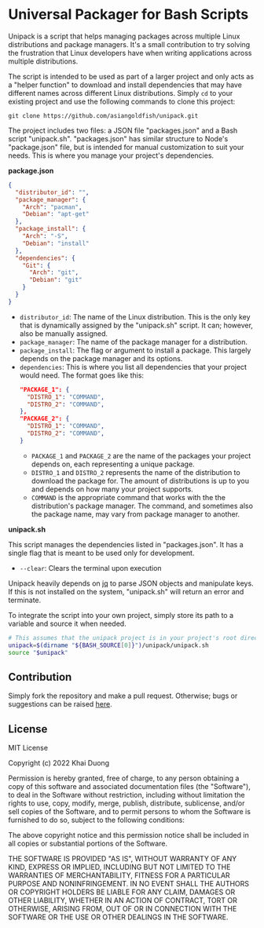 # Universal Packager for Bash Scripts

Unipack is a script that helps managing packages across multiple Linux distributions and package managers. It's a small contribution to try solving the frustration that Linux developers have when writing applications across multiple distributions.

The script is intended to be used as part of a larger project and only acts as a "helper function" to download and install dependencies that may have different names across different Linux distributions. Simply `cd` to your existing project and use the following commands to clone this project:

```
git clone https://github.com/asiangoldfish/unipack.git
```

The project includes two files: a JSON file "packages.json" and a Bash script "unipack.sh". "packages.json" has similar structure to Node's "package.json" file, but is intended for manual customization to suit your needs. This is where you manage your project's dependencies.

**package.json**
```JSON
{
  "distributor_id": "",
  "package_manager": {
    "Arch": "pacman",
    "Debian": "apt-get"
  },
  "package_install": {
    "Arch": "-S",
    "Debian": "install"
  },
  "dependencies": {
    "Git": {
      "Arch": "git",
      "Debian": "git"
    }
  }
}
```

- `distributor_id`: The name of the Linux distribution. This is the only key that is dynamically assigned by the "unipack.sh" script. It can; however, also be manually assigned.
- `package_manager`: The name of the package manager for a distribution.
- `package_install`: The flag or argument to install a package. This largely depends on the package manager and its options.
- `dependencies`: This is where you list all dependencies that your project would need. The format goes like this:
  ```JSON
  "PACKAGE_1": {
    "DISTRO_1": "COMMAND",
    "DISTRO_2": "COMMAND",
  },
  "PACKAGE_2": {
    "DISTRO_1": "COMMAND",
    "DISTRO_2": "COMMAND",
  }
  ```
  - `PACKAGE_1` and `PACKAGE_2` are the name of the packages your project depends on, each representing a unique package.
  - `DISTRO_1` and `DISTRO_2` represents the name of the distribution to download the package for. The amount of distributions is up to you and depends on how many your project supports.
  - `COMMAND` is the appropriate command that works with the the distribution's package manager. The command, and sometimes also the package name, may vary from package manager to another.

**unipack.sh**

This script manages the dependencies listed in "packages.json". It has a single flag that is meant to be used only for development.  

- `--clear`: Clears the terminal upon execution  

Unipack heavily depends on [jq](https://stedolan.github.io/jq/) to parse JSON objects and manipulate keys. If this is not installed on the system, "unipack.sh" will return an error and terminate.  

To integrate the script into your own project, simply store its path to a variable and source it when needed.  

```Bash
# This assumes that the unipack project is in your project's root directory
unipack=$(dirname "${BASH_SOURCE[0]}")/unipack/unipack.sh
source "$unipack"
```

## Contribution
Simply fork the repository and make a pull request. Otherwise; bugs or suggestions can be raised [here](https://github.com/asiangoldfish/unipack/issues).

## License
MIT License

Copyright (c) 2022 Khai Duong

Permission is hereby granted, free of charge, to any person obtaining a copy
of this software and associated documentation files (the "Software"), to deal
in the Software without restriction, including without limitation the rights
to use, copy, modify, merge, publish, distribute, sublicense, and/or sell
copies of the Software, and to permit persons to whom the Software is
furnished to do so, subject to the following conditions:

The above copyright notice and this permission notice shall be included in all
copies or substantial portions of the Software.

THE SOFTWARE IS PROVIDED "AS IS", WITHOUT WARRANTY OF ANY KIND, EXPRESS OR
IMPLIED, INCLUDING BUT NOT LIMITED TO THE WARRANTIES OF MERCHANTABILITY,
FITNESS FOR A PARTICULAR PURPOSE AND NONINFRINGEMENT. IN NO EVENT SHALL THE
AUTHORS OR COPYRIGHT HOLDERS BE LIABLE FOR ANY CLAIM, DAMAGES OR OTHER
LIABILITY, WHETHER IN AN ACTION OF CONTRACT, TORT OR OTHERWISE, ARISING FROM,
OUT OF OR IN CONNECTION WITH THE SOFTWARE OR THE USE OR OTHER DEALINGS IN THE
SOFTWARE.
